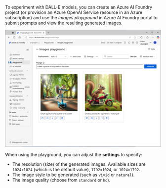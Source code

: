 To experiment with DALL-E models, you can create an Azure AI Foundry project (or provision an Azure OpenAI Service resource in an Azure subscription) and use the *Images playground* in Azure AI Foundry portal to submit prompts and view the resulting generated images.

![A screenshot of the Images playground in Azure AI Studio.](../media/images-playground.png)

When using the playground, you can adjust the **settings** to specify:

- The resolution (size) of the generated images. Available sizes are `1024x1024` (which is the default value), `1792x1024`, or `1024x1792`.
- The image style to be generated (such as `vivid` or `natural`).
- The image quality (choose from `standard` or `hd`).
